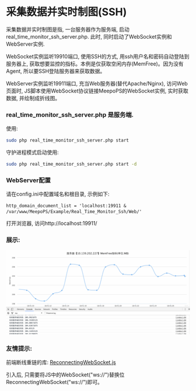 # 采集数据并实时制图(SSH)
采集数据并实时制图是指, 一台服务器作为服务端, 启动real_time_monitor_ssh_server.php. 此时, 同时启动了WebSocket实例和WebServer实例.

WebSocket实例监听19910端口, 使用SSH的方式, 用ssh用户名和密码自动登陆到服务器上, 获取想要监控的指标。本例是仅获取空闲内存(MemFree)。因为没有Agent, 所以要SSH登陆服务器来获取数据。

WebServer实例监听19911端口, 充当Web服务器(替代Apache/Nginx), 访问Web页面时, JS脚本使用WebSocket协议链接MeepoPS的WebSocket实例, 实时获取数据, 并绘制成折线图。

### real_time_monitor_ssh_server.php 是服务端.
使用:
```bash
sudo php real_time_monitor_ssh_server.php start
```

守护进程模式启动使用:
```bash
sudo php real_time_monitor_ssh_server.php start -d
```

### WebServer配置
请在config.ini中配置域名和根目录, 示例如下:
```
http_domain_document_list = 'localhost:19911 & /var/www/MeepoPS/Example/Real_Time_Monitor_Ssh/Web/'
```

打开浏览器, 访问http://localhost:19911/

### 展示:
![WebSocket实时监控](demo.gif?raw=true "WebSocket实时监控")

### 友情提示: 
前端断线重链的库:  [ReconnectingWebSocket.js](https://github.com/joewalnes/reconnecting-websocket)

引入后, 只需要将JS中的WebSocket("ws://")替换位ReconnectingWebSocket("ws://")即可。